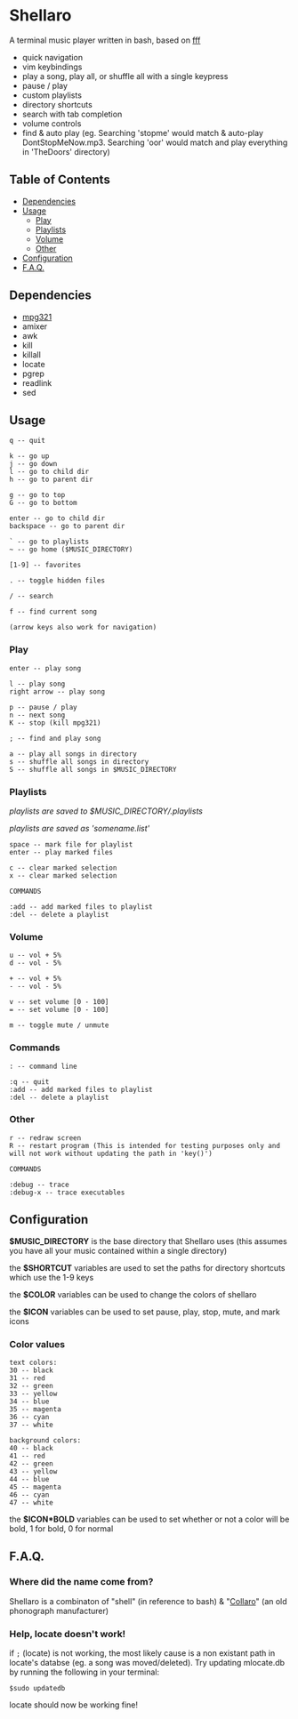 # Shellaro

A terminal music player written in bash, based on [fff](https://github.com/dylanaraps/fff)

- quick navigation
- vim keybindings
- play a song, play all, or shuffle all with a single keypress
- pause / play
- custom playlists
- directory shortcuts
- search with tab completion
- volume controls
- find & auto play (eg. Searching 'stopme' would match & auto-play DontStopMeNow.mp3. Searching 'oor' would match and play everything in 'TheDoors' directory)

## Table of Contents

* [Dependencies](#dependencies)
* [Usage](#usage)
    * [Play](#play)
    * [Playlists](#playlists)
    * [Volume](#volume)
    * [Other](#other)
* [Configuration](#configuration)
* [F.A.Q.](#faq)

## Dependencies

- [mpg321](http://mpg321.sourceforge.net/)
- amixer
- awk
- kill
- killall
- locate
- pgrep
- readlink
- sed

## Usage

```
q -- quit

k -- go up
j -- go down
l -- go to child dir
h -- go to parent dir

g -- go to top
G -- go to bottom

enter -- go to child dir
backspace -- go to parent dir

` -- go to playlists
~ -- go home ($MUSIC_DIRECTORY)

[1-9] -- favorites

. -- toggle hidden files

/ -- search

f -- find current song

(arrow keys also work for navigation)
```

### Play

```
enter -- play song

l -- play song
right arrow -- play song

p -- pause / play
n -- next song
K -- stop (kill mpg321)

; -- find and play song

a -- play all songs in directory
s -- shuffle all songs in directory
S -- shuffle all songs in $MUSIC_DIRECTORY
```

### Playlists

*playlists are saved to $MUSIC_DIRECTORY/.playlists*

*playlists are saved as 'somename.list'*

```
space -- mark file for playlist
enter -- play marked files

c -- clear marked selection
x -- clear marked selection

COMMANDS

:add -- add marked files to playlist
:del -- delete a playlist
```

### Volume

```
u -- vol + 5%
d -- vol - 5%

+ -- vol + 5%
- -- vol - 5%

v -- set volume [0 - 100]
= -- set volume [0 - 100]

m -- toggle mute / unmute
```

### Commands

```
: -- command line

:q -- quit
:add -- add marked files to playlist
:del -- delete a playlist
```

### Other

```
r -- redraw screen
R -- restart program (This is intended for testing purposes only and will not work without updating the path in 'key()')

COMMANDS

:debug -- trace
:debug-x -- trace executables
```

## Configuration

**$MUSIC_DIRECTORY** is the base directory that Shellaro uses (this assumes you have all your music contained within a single directory)

the **$SHORTCUT** variables are used to set the paths for directory shortcuts which use the 1-9 keys

the **$COLOR** variables can be used to change the colors of shellaro

the **$ICON** variables can be used to set pause, play, stop, mute, and mark icons

### Color values

```
text colors:
30 -- black
31 -- red
32 -- green
33 -- yellow
34 -- blue
35 -- magenta
36 -- cyan
37 -- white

background colors:
40 -- black
41 -- red
42 -- green
43 -- yellow
44 -- blue
45 -- magenta
46 -- cyan
47 -- white
```

the **$ICON\*BOLD** variables can be used to set whether or not a color will be bold, 1 for bold, 0 for normal

## F.A.Q.

### Where did the name come from?

Shellaro is a combinaton of "shell" (in reference to bash) & "[Collaro](https://en.wikipedia.org/wiki/Collaro)" (an old phonograph manufacturer)

### Help, locate doesn't work!

if `;` (locate) is not working, the most likely cause is a non existant path in locate's databse (eg. a song was moved/deleted). Try updating mlocate.db by running the following in your terminal:

```
$sudo updatedb
```

locate should now be working fine!
